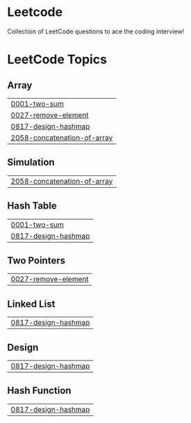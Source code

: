# Leetcode
Collection of LeetCode questions to ace the coding interview!

<!---LeetCode Topics Start-->
# LeetCode Topics
## Array
|  |
| ------- |
| [0001-two-sum](https://github.com/davewdh/leetcode/tree/master/0001-two-sum) |
| [0027-remove-element](https://github.com/davewdh/leetcode/tree/master/0027-remove-element) |
| [0817-design-hashmap](https://github.com/davewdh/leetcode/tree/master/0817-design-hashmap) |
| [2058-concatenation-of-array](https://github.com/davewdh/leetcode/tree/master/2058-concatenation-of-array) |
## Simulation
|  |
| ------- |
| [2058-concatenation-of-array](https://github.com/davewdh/leetcode/tree/master/2058-concatenation-of-array) |
## Hash Table
|  |
| ------- |
| [0001-two-sum](https://github.com/davewdh/leetcode/tree/master/0001-two-sum) |
| [0817-design-hashmap](https://github.com/davewdh/leetcode/tree/master/0817-design-hashmap) |
## Two Pointers
|  |
| ------- |
| [0027-remove-element](https://github.com/davewdh/leetcode/tree/master/0027-remove-element) |
## Linked List
|  |
| ------- |
| [0817-design-hashmap](https://github.com/davewdh/leetcode/tree/master/0817-design-hashmap) |
## Design
|  |
| ------- |
| [0817-design-hashmap](https://github.com/davewdh/leetcode/tree/master/0817-design-hashmap) |
## Hash Function
|  |
| ------- |
| [0817-design-hashmap](https://github.com/davewdh/leetcode/tree/master/0817-design-hashmap) |
<!---LeetCode Topics End-->